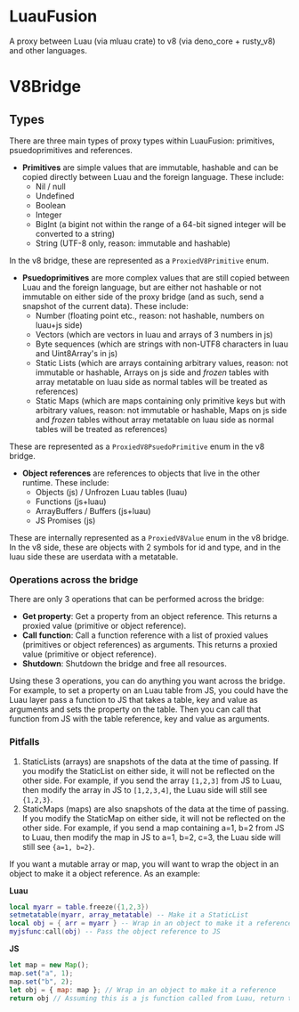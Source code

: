 # LuauFusion

A proxy between Luau (via mluau crate) to v8 (via deno_core + rusty_v8) and other languages.

# V8Bridge

## Types

There are three main types of proxy types within LuauFusion: primitives, psuedoprimitives and references.

- **Primitives** are simple values that are immutable, hashable and can be copied directly between Luau and the foreign language. These include:
  - Nil / null 
  - Undefined
  - Boolean
  - Integer 
  - BigInt (a bigint not within the range of a 64-bit signed integer will be converted to a string)
  - String (UTF-8 only, reason: immutable and hashable)

In the v8 bridge, these are represented as a ``ProxiedV8Primitive`` enum.

- **Psuedoprimitives** are more complex values that are still copied between Luau and the foreign language, but are either not hashable or not immutable on either side of the proxy bridge (and as such, send a snapshot of the current data). These include:
  - Number (floating point etc., reason: not hashable, numbers on luau+js side)
  - Vectors (which are vectors in luau and arrays of 3 numbers in js)
  - Byte sequences (which are strings with non-UTF8 characters in luau and Uint8Array's in js)
  - Static Lists (which are arrays containing arbitrary values, reason: not immutable or hashable, Arrays on js side and *frozen* tables with array metatable on luau side as normal tables will be treated as references)
  - Static Maps (which are maps containing only primitive keys but with arbitrary values, reason: not immutable or hashable, Maps on js side and *frozen* tables without array metatable on luau side as normal tables will be treated as references)

These are represented as a ``ProxiedV8PsuedoPrimitive`` enum in the v8 bridge.

- **Object references** are references to objects that live in the other runtime. These include:
  - Objects (js) / Unfrozen Luau tables (luau)
  - Functions (js+luau)
  - ArrayBuffers / Buffers (js+luau)
  - JS Promises (js)

These are internally represented as a ``ProxiedV8Value`` enum in the v8 bridge. In the v8 side, these are objects with 2 symbols for id and type, and in the luau side these are userdata with a metatable.

### Operations across the bridge

There are only 3 operations that can be performed across the bridge:

- **Get property**: Get a property from an object reference. This returns a proxied value (primitive or object reference).
- **Call function**: Call a function reference with a list of proxied values (primitives or object references) as arguments. This returns a proxied value (primitive or object reference).
- **Shutdown**: Shutdown the bridge and free all resources.

Using these 3 operations, you can do anything you want across the bridge. For example, to set a property on an Luau table from JS, you could have the Luau layer pass a function to JS that takes a table, key and value as arguments and sets the property on the table. Then you can call that function from JS with the table reference, key and value as arguments.

### Pitfalls

1. StaticLists (arrays) are snapshots of the data at the time of passing. If you modify the StaticList on either side, it will not be reflected on the other side. For example, if you send the array `[1,2,3]` from JS to Luau, then modify the array in JS to `[1,2,3,4]`, the Luau side will still see `{1,2,3}`.
2. StaticMaps (maps) are also snapshots of the data at the time of passing. If you modify the StaticMap on either side, it will not be reflected on the other side. For example, if you send a map containing a=1, b=2 from JS to Luau, then modify the map in JS to a=1, b=2, c=3, the Luau side will still see `{a=1, b=2}`.

If you want a mutable array or map, you will want to wrap the object in an object to make it a object reference. As an example:

**Luau**

```lua
local myarr = table.freeze({1,2,3}) 
setmetatable(myarr, array_metatable) -- Make it a StaticList
local obj = { arr = myarr } -- Wrap in an object to make it a reference
myjsfunc:call(obj) -- Pass the object reference to JS
```

**JS**

```js
let map = new Map();
map.set("a", 1);
map.set("b", 2);
let obj = { map: map }; // Wrap in an object to make it a reference
return obj // Assuming this is a js function called from Luau, return the object reference to Luau
```